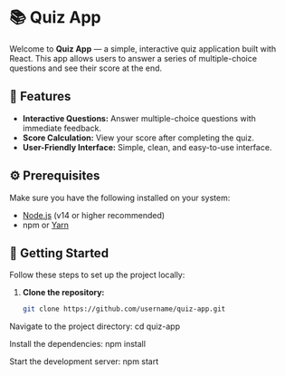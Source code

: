 # 📚 Quiz App

Welcome to **Quiz App** — a simple, interactive quiz application built with React. This app allows users to answer a series of multiple-choice questions and see their score at the end.

## 🌟 Features

- **Interactive Questions:** Answer multiple-choice questions with immediate feedback.
- **Score Calculation:** View your score after completing the quiz.
- **User-Friendly Interface:** Simple, clean, and easy-to-use interface.

## ⚙️ Prerequisites

Make sure you have the following installed on your system:

- [Node.js](https://nodejs.org/) (v14 or higher recommended)
- npm or [Yarn](https://yarnpkg.com/)

## 🚀 Getting Started

Follow these steps to set up the project locally:

1. **Clone the repository:**

   ```bash
   git clone https://github.com/username/quiz-app.git

Navigate to the project directory:
cd quiz-app

Install the dependencies:
npm install

Start the development server:
npm start
